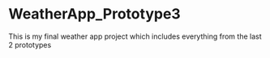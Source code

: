 # WeatherApp_Prototype3
This is my final weather app project which includes everything from the last 2 prototypes
